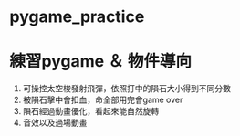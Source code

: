 # pygame_practice
# 練習pygame ＆ 物件導向
1. 可操控太空梭發射飛彈，依照打中的隕石大小得到不同分數
2. 被隕石擊中會扣血，命全部用完會game over
3. 隕石經過動畫優化，看起來能自然旋轉
4. 音效以及過場動畫
